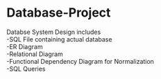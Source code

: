 # Database-Project

Databse System Design includes<br/>
-SQL File containing actual database<br/>
-ER Diagram<br/>
-Relational Diagram<br/>
-Functional Dependency Diagram for Normalization<br/>
-SQL Queries
